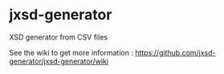 # jxsd-generator
XSD generator from CSV files

See the wiki to get more information : https://github.com/jxsd-generator/jxsd-generator/wiki
